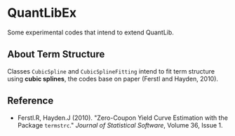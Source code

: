 # QuantLibEx

Some experimental codes that intend to extend QuantLib.

## About Term Structure

Classes `CubicSpline` and `CubicSplineFitting` intend to fit term structure using **cubic splines**, the codes base on paper (Ferstl and Hayden, 2010).

## Reference

* Ferstl.R, Hayden.J (2010). "Zero-Coupon Yield Curve Estimation with the Package `termstrc`." *Journal of Statistical Software*, Volume 36, Issue 1.


